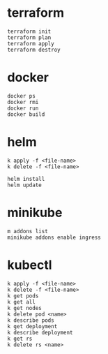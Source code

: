 # terraform
```
terraform init
terraform plan
terraform apply
terraform destroy
```
# docker
```
docker ps
docker rmi
docker run
docker build
```
# helm
```
k apply -f <file-name>
k delete -f <file-name>

helm install
helm update

```
# minikube
```
m addons list
minikube addons enable ingress

```
# kubectl
```
k apply -f <file-name>
k delete -f <file-name>
k get pods
k get all
k get nodes
k delete pod <name>
k describe pods
k get deployment
k describe deployment
k get rs
k delete rs <name>
```
